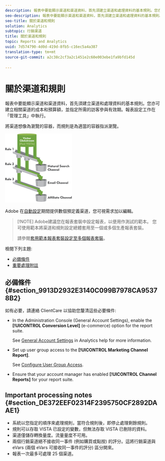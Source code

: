 ```yaml
---
description: 報表中要能顯示渠道和渠道資料，首先須建立渠道和處理資料的基本規則。您亦可建立相關渠道的成本和預算額，並指定所需的訪客參與有效期。報表設定工作在「管理工具」中執行。
seo-description: 報表中要能顯示渠道和渠道資料，首先須建立渠道和處理資料的基本規則。您亦可建立相關渠道的成本和預算額，並指定所需的訪客參與有效期。報表設定工作在「管理工具」中執行。
seo-title: 關於渠道和規則
solution: Analytics
subtopic: 行銷渠道
title: 關於渠道和規則
topic: Reports and Analytics
uuid: 7d574790-4d0d-419d-8fb5-c16ec5a4a387
translation-type: tm+mt
source-git-commit: a2c38c2cf3a2c1451e2c60e003ebe1fa9bfd145d

---
```



# 關於渠道和規則

報表中要能顯示渠道和渠道資料，首先須建立渠道和處理資料的基本規則。您亦可建立相關渠道的成本和預算額，並指定所需的訪客參與有效期。報表設定工作在「管理工具」中執行。

將渠道想像為瀏覽的容器，而規則是為適當的容器指派瀏覽。

![](assets/buckets_2.png)

Adobe 在[自動設定](../../components/c-marketing-channels/c-channel-autosetup.md#topic_E9ABE9E9E71B4E40A4E7EA9AD2C0372B)期間提供數個預定義渠道，您可視需求加以編輯。

> [!NOTE] Adobe建議您在報表套裝中設定報表，以便用作測試的範本。 您可使用範本將渠道和規則設定總體套用至一個或多個生產報表套裝。
>
>請參閱[套用範本報表套裝設定至多個報表套裝](../../components/c-marketing-channels/t-template.md#task_0DE0A320EDA94FC5A6E5912868B6E2DC)。

檢閱下列主題:

* [必備條件](../../components/c-marketing-channels/c-channels-rules.md#section_9913D2932E3140C099B7978CA95378B2)
* [重要處理附註](../../components/c-marketing-channels/c-channels-rules.md#section_DE372EEF02314F2395750CF2892DAAE1)

## 必備條件 {#section_9913D2932E3140C099B7978CA95378B2}

如有必要，請連絡 ClientCare 以協助您釐清這些必要條件:

* In the Administration Console (General Account Settings), enable the **[!UICONTROL Conversion Level]** (e-commerce) option for the report suite.

   See [General Account Settings](https://marketing.adobe.com/resources/help/en_US/reference/general_acct_settings_admin.html) in Analytics help for more information.

* Set up user group access to the **[!UICONTROL Marketing Channel Report]**.

   See [Configure User Group Access](../../components/c-marketing-channels/t-user-groups.md#task_B156E7527FE94055A43A697338FE8C8C).

* Ensure that your account manager has enabled **[!UICONTROL Channel Reports]** for your report suite.

## Important processing notes {#section_DE372EEF02314F2395750CF2892DAAE1}

* 系統以您指定的順序來處理規則，當符合規則後，即停止處理剩餘規則。
* 規則可以存取 VISTA 已設定的變數，但無法存取 VISTA 已刪除的資料。
* 渠道僅儲存轉換量度。流量量度不可用。
* 兩個行銷渠道絕不接收同一事件 (例如購買或點按) 的評分。這將行銷渠道與 eVars (兩個 eVars 可接收同一事件的評分) 區分開來。
* 報表一次最多可處理 25 個渠道。

